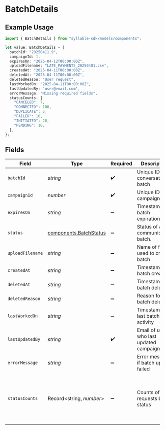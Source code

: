 # BatchDetails

## Example Usage

```typescript
import { BatchDetails } from "syllable-sdk/models/components";

let value: BatchDetails = {
  batchId: "20250411.9",
  campaignId: 1,
  expiresOn: "2025-04-12T00:00:00Z",
  uploadFilename: "LATE_PAYMENTS_20250401.csv",
  createdAt: "2025-04-11T00:00:00Z",
  deletedAt: "2025-04-11T00:00:00Z",
  deletedReason: "User request",
  lastWorkedOn: "2025-04-11T00:00:00Z",
  lastUpdatedBy: "user@email.com",
  errorMessage: "Missing required fields",
  statusCounts: {
    "CANCELED": 7,
    "CONNECTED": 100,
    "DUPLICATE": 5,
    "FAILED": 10,
    "INITIATED": 20,
    "PENDING": 10,
  },
};
```

## Fields

| Field                                                                                             | Type                                                                                              | Required                                                                                          | Description                                                                                       | Example                                                                                           |
| ------------------------------------------------------------------------------------------------- | ------------------------------------------------------------------------------------------------- | ------------------------------------------------------------------------------------------------- | ------------------------------------------------------------------------------------------------- | ------------------------------------------------------------------------------------------------- |
| `batchId`                                                                                         | *string*                                                                                          | :heavy_check_mark:                                                                                | Unique ID for conversation batch                                                                  | 20250411.9                                                                                        |
| `campaignId`                                                                                      | *number*                                                                                          | :heavy_check_mark:                                                                                | Unique ID for campaign                                                                            | 1                                                                                                 |
| `expiresOn`                                                                                       | *string*                                                                                          | :heavy_minus_sign:                                                                                | Timestamp of batch expiration                                                                     | 2025-04-12T00:00:00Z                                                                              |
| `status`                                                                                          | [components.BatchStatus](../../models/components/batchstatus.md)                                  | :heavy_minus_sign:                                                                                | Status of a communication batch.                                                                  |                                                                                                   |
| `uploadFilename`                                                                                  | *string*                                                                                          | :heavy_minus_sign:                                                                                | Name of file used to create batch                                                                 | LATE_PAYMENTS_20250401.csv                                                                        |
| `createdAt`                                                                                       | *string*                                                                                          | :heavy_minus_sign:                                                                                | Timestamp of batch creation                                                                       | 2025-04-11T00:00:00Z                                                                              |
| `deletedAt`                                                                                       | *string*                                                                                          | :heavy_minus_sign:                                                                                | Timestamp of batch deletion                                                                       | 2025-04-11T00:00:00Z                                                                              |
| `deletedReason`                                                                                   | *string*                                                                                          | :heavy_minus_sign:                                                                                | Reason for batch deletion                                                                         | User request                                                                                      |
| `lastWorkedOn`                                                                                    | *string*                                                                                          | :heavy_minus_sign:                                                                                | Timestamp of last batch activity                                                                  | 2025-04-11T00:00:00Z                                                                              |
| `lastUpdatedBy`                                                                                   | *string*                                                                                          | :heavy_check_mark:                                                                                | Email of user who last updated campaign                                                           | user@email.com                                                                                    |
| `errorMessage`                                                                                    | *string*                                                                                          | :heavy_minus_sign:                                                                                | Error message if batch upload failed                                                              | Invalid file format                                                                               |
| `statusCounts`                                                                                    | Record<string, *number*>                                                                          | :heavy_minus_sign:                                                                                | Counts of requests by status                                                                      | {<br/>"CANCELED": 7,<br/>"CONNECTED": 100,<br/>"DUPLICATE": 5,<br/>"FAILED": 10,<br/>"INITIATED": 20,<br/>"PENDING": 10<br/>} |